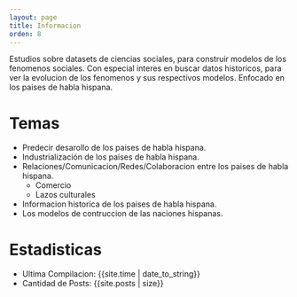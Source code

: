```yaml
---
layout: page
title: Informacion
orden: 8
---
```


<p class="message">
Estudios sobre datasets de ciencias sociales, para construir modelos de los fenomenos sociales.
Con especial interes en buscar datos historicos, para ver la evolucion de los fenomenos y sus respectivos modelos.
Enfocado en los paises de habla hispana.
</p>  

# Temas
- Predecir desarollo de los paises de habla hispana.
- Industrialización de los paises de habla hispana.
- Relaciones/Comunicacion/Redes/Colaboracion entre los paises de habla hispana.
  - Comercio
  - Lazos culturales
- Informacion historica de los paises de habla hispana.
- Los modelos de contruccion de las naciones hispanas.

# Estadisticas

- Ultima Compilacion: {{site.time | date_to_string}} <br/>
- Cantidad de Posts: {{site.posts | size}}
